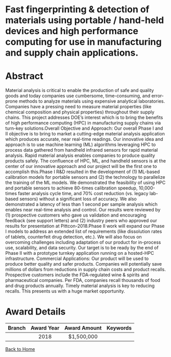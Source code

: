 
Fast fingerprinting &amp; detection of materials using portable / hand-held devices and high performance computing for use in manufacturing and supply chain applications.
==========================================================================================================================================================================

# Abstract


Material analysis is critical to enable the production of safe and quality goods and today companies use cumbersome, time-consuming, and error-prone methods to analyze materials using expensive analytical laboratories. Companies have a pressing need to measure material properties (like chemical composition and physical properties) throughout their supply chains. This project addresses DOE’s interest which is to bring the benefits of high performance computing (HPC) in manufacturing supply chains via turn-key solutions.Overall Objective and Approach: Our overall Phase I and II objective is to bring to market a cutting-edge material analysis application which produces accurate, near real-time readings. Our innovative idea and approach is to use machine learning (ML) algorithms leveraging HPC to process data gathered from handheld infrared sensors for rapid material analysis. Rapid material analysis enables companies to produce quality products safely. The confluence of HPC, ML, and handheld sensors is at the center of our innovative approach and our project will be the first one to accomplish this.Phase I R&D resulted in the development of (1) ML-based calibration models for portable sensors and (2) the technology to parallelize the training of the ML models. We demonstrated the feasibility of using HPC and portable sensors to achieve 80-times calibration speedup, 10,000-times faster analysis cycle time, and 70% cost reduction (vs. legacy lab-based sensors) without a significant loss of accuracy. We also demonstrated a latency of less than 1 second per sample analysis which enables near real-time analysis and control. Our results were reviewed by (1) prospective customers who gave us validation and encouraging feedback (see support letters) and (2) industry peers who approved our results for presentation at Pittcon-2018.Phase II work will expand our Phase I models to address an extended list of requirements (like dissolution rates of tablets, counterfeit drug detection, etc.). We will also focus on overcoming challenges including adaptation of our product for in-process use, scalability, and data security. Our target is to be ready by the end of Phase II with a prototype turnkey application running on a hosted-HPC infrastructure. Commercial Applications: Our product will be used to produce better quality and safer products. Companies will potentially save millions of dollars from reductions in supply chain costs and product recalls. Prospective customers include the FDA-regulated wine & spirits and pharmaceutical companies. Per FDA, companies recall thousands of food and drug products annually. Timely material analysis is key to reducing recalls. This presents us with a huge market opportunity.  

# Award Details

|Branch|Award Year|Award Amount|Keywords|
| :---: | :---: | :---: | :---: |
||2018|$1,500,000||
  
  


[Back to Home](https://github.com/chrischow/dod_sbir_awards/Reports/CC/#734)